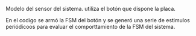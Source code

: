 Modelo del sensor del sistema. utiliza el botón que dispone la placa. 

En el codigo se armó la FSM del botón y se generó una serie de estimulos periódicoos para evaluar el comporttamiento de la FSM del sistema.
